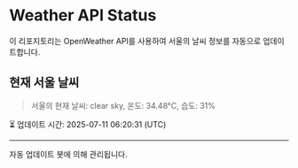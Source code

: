 
# Weather API Status

이 리포지토리는 OpenWeather API를 사용하여 서울의 날씨 정보를 자동으로 업데이트합니다.

## 현재 서울 날씨
> 서울의 현재 날씨: clear sky, 온도: 34.48°C, 습도: 31%

⏳ 업데이트 시간: 2025-07-11 06:20:31 (UTC)

---
자동 업데이트 봇에 의해 관리됩니다.
